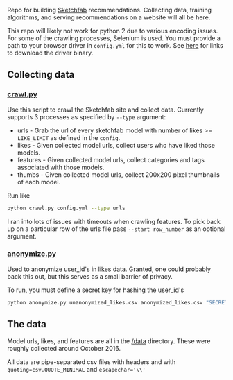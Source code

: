 Repo for building [Sketchfab](https://sketchfab.com) recommendations.
Collecting data, training algorithms, and serving recommendations on a website will all be here.

This repo will likely not work for python 2 due to various encoding issues.
For some of the crawling processes, Selenium is used. You must provide a path to your browser driver in ```config.yml``` for this to work. See [here](https://sites.google.com/a/chromium.org/chromedriver/downloads) for links to download the driver binary.

## Collecting data

### [crawl.py](https://github.com/EthanRosenthal/rec-a-sketch/blob/master/crawl.py)

Use this script to crawl the Sketchfab site and collect data. Currently supports 3 processes as specified by ```--type``` argument:

* urls - Grab the url of every sketchfab model with number of likes >= ```LIKE_LIMIT``` as defined in the ```config```.
* likes - Given collected model urls, collect users who have liked those models.
* features - Given collected model urls, collect categories and tags associated with those models.
* thumbs - Given collected model urls, collect 200x200 pixel thumbnails of each model.

Run like
```bash
python crawl.py config.yml --type urls
```

I ran into lots of issues with timeouts when crawling features. To pick back up on a particular row of the urls file pass ```--start row_number``` as an optional argument.

### [anonymize.py](https://github.com/EthanRosenthal/rec-a-sketch/blob/master/anonymize.py)

Used to anonymize user_id's in likes data. Granted, one could probably back this out, but this serves as a small barrier of privacy.

To run, you must define a secret key for hashing the user_id's

```bash
python anonymize.py unanonymized_likes.csv anonymized_likes.csv "SECRET KEY"
```

## The data

Model urls, likes, and features are all in the [/data](https://github.com/EthanRosenthal/rec-a-sketch/tree/master/data) directory. These were roughly collected around October 2016.

All data are pipe-separated csv files with headers and with ```quoting=csv.QUOTE_MINIMAL``` and ```escapechar='\\'```
